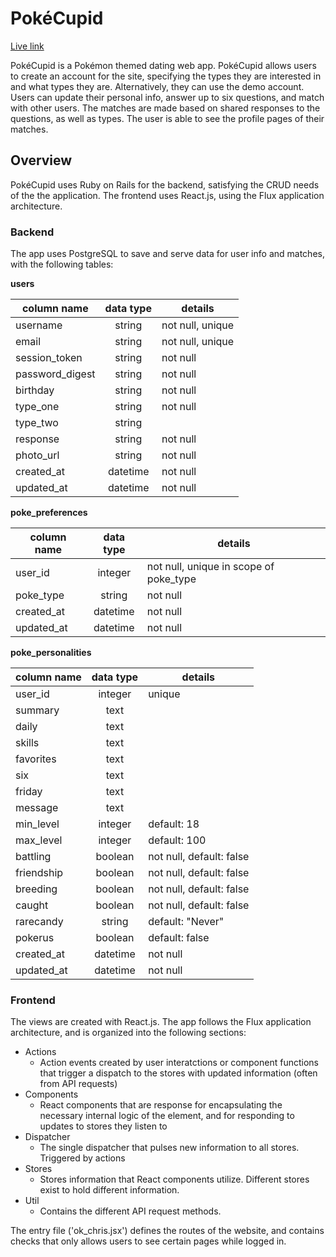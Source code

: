 # PokéCupid

[Live link][heroku]

[heroku]: pokecupid.herokuapp.com

PokéCupid is a Pokémon themed dating web app. PokéCupid allows users to create an account for the site, specifying the types they are interested in and what types they are. Alternatively, they can use the demo account. Users can update their personal info, answer up to six questions, and match with other users. The matches are made based on shared responses to the questions, as well as types. The user is able to see the profile pages of their matches.

## Overview
PokéCupid uses Ruby on Rails for the backend, satisfying the CRUD needs of the the application. The frontend uses React.js, using the Flux application architecture.

### Backend

The app uses PostgreSQL to save and serve data for user info and matches, with the following tables:

**users**

| column name | data type | details |
| --- | :---: | --- |
| username | string | not null, unique |
| email | string | not null, unique |
| session_token | string | not null |
| password_digest | string | not null |
| birthday | string | not null |
| type_one | string | not null |
| type_two | string | |
| response | string | not null |
| photo_url | string | not null |
| created_at | datetime | not null |
| updated_at | datetime | not null |

**poke_preferences**

| column name | data type | details |
| --- | :---: | --- |
| user_id | integer | not null, unique in scope of poke_type |
| poke_type | string | not null |
| created_at | datetime | not null |
| updated_at | datetime | not null |

**poke_personalities**

| column name | data type | details |
| --- | :---: | --- |
| user_id | integer | unique |
| summary | text | |
| daily | text | |
| skills | text | |
| favorites | text | |
| six | text | |
| friday | text | |
| message | text | |
| min_level | integer | default: 18 |
| max_level | integer | default: 100 |
| battling | boolean | not null, default: false |
| friendship | boolean | not null, default: false |
| breeding | boolean | not null, default: false |
| caught | boolean | not null, default: false |
| rarecandy | string | default: "Never" |
| pokerus | boolean | default: false |
| created_at | datetime | not null |
| updated_at | datetime | not null |

### Frontend
The views are created with React.js. The app follows the Flux application architecture, and is organized into the following sections:
  - Actions
    - Action events created by user interatctions or component functions that trigger a dispatch to the stores with updated information (often from API requests)
  - Components
    - React components that are response for encapsulating the necessary internal logic of the element, and for responding to updates to stores they listen to
  - Dispatcher
    - The single dispatcher that pulses new information to all stores. Triggered by actions
  - Stores
    - Stores information that React components utilize. Different stores exist to hold different information.
  - Util
    - Contains the different API request methods.
  
The entry file ('ok_chris.jsx') defines the routes of the website, and contains checks that only allows users to see certain pages while logged in.
